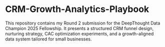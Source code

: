 # CRM-Growth-Analytics-Playbook
This repository contains my Round 2 submission for the DeepThought Data Champion 2025 Fellowship. It presents a structured CRM funnel design, nurturing strategy, CAC optimization experiments, and a growth-aligned data system tailored for small businesses.
